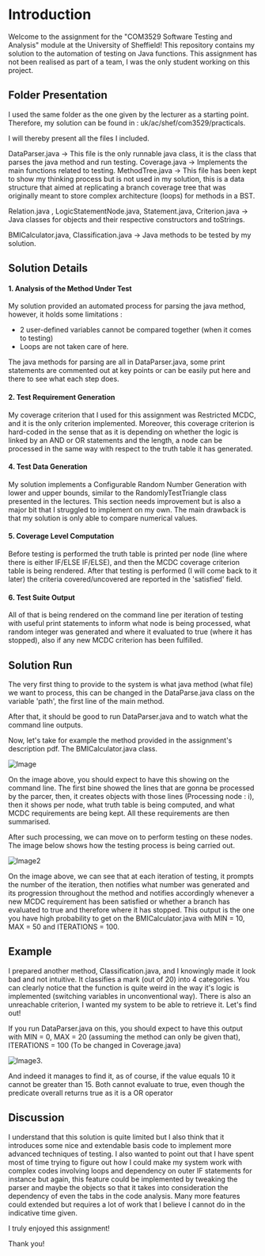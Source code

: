 # Introduction
Welcome to the assignment for the "COM3529 Software Testing and Analysis" module at the University
of Sheffield! This repository contains my solution to the automation of testing on Java functions.
This assignment has not been realised as part of a team, I was the only student working on this project.

## Folder Presentation

I used the same folder as the one given by the lecturer as a starting point. Therefore, my solution can be found
in : uk/ac/shef/com3529/practicals.

I will thereby present all the files I included.

DataParser.java -> This file is the only runnable java class, it is the class that parses the java method and run testing.
Coverage.java -> Implements the main functions related to testing.
MethodTree.java -> This file has been kept to show my thinking process but is not used in my solution, this is a data structure that aimed at
replicating a branch coverage tree that was originally meant to store complex architecture (loops) for methods in a BST.

Relation.java , LogicStatementNode.java, Statement.java, Criterion.java -> Java classes for objects and their respective constructors and toStrings.

BMICalculator.java, Classification.java -> Java methods to be tested by my solution.

## Solution Details

#### 1. Analysis of the Method Under Test

My solution provided an automated process for parsing the java method, however, it holds some limitations :
- 2 user-defined variables cannot be compared together (when it comes to testing)
- Loops are not taken care of here.

The java methods for parsing are all in DataParser.java, some print statements are commented out at key points or can be easily put here and there to see what each step does. 

#### 2. Test Requirement Generation

My coverage criterion that I used for this assignment was Restricted MCDC, and it is the only criterion implemented.
Moreover, this coverage criterion is hard-coded in the sense that as it is depending on whether the logic is linked by an AND or OR statements and the length, a node can be processed in the same way with respect to the truth table it has generated.

#### 4. Test Data Generation

My solution implements a Configurable Random Number Generation with lower and upper bounds, similar to the RandomlyTestTriangle class presented in the lectures. This section needs improvement but is also a major bit that I struggled to implement on my own. The main drawback is that my solution is only able to compare numerical values.

#### 5. Coverage Level Computation

Before testing is performed the truth table is printed per node (line where there is either IF/ELSE IF/ELSE), and then the MCDC coverage criterion table is being rendered. After that testing is performed (I will come back to it later) the criteria covered/uncovered are reported in the 'satisfied' field.

#### 6. Test Suite Output

All of that is being rendered on the command line per iteration of testing with useful print statements to inform what node is being processed, what random integer was generated and where it evaluated to true (where it has stopped), also if any new MCDC criterion has been fulfilled.

## Solution Run

The very first thing to provide to the system is what java method (what file) we want to process, this can be changed in the DataParse.java class on the variable 'path', the first line of the main method.

After that, it should be good to run DataParser.java and to watch what the command line outputs.

Now, let's take for example the method provided in the assignment's description pdf. The BMICalculator.java class.

![Image](https://ibb.co/DVnxRnH)

On the image above, you should expect to have this showing on the command line. The first bine showed the lines that are gonna be processed by the parcer, then, it creates objects with those lines (Processing node : i), then it shows per node, what truth table is being computed, and what MCDC requirements are being kept. All these requirements are then summarised. 

After such processing, we can move on to perform testing on these nodes. The image below shows how the testing process is being carried out. 

![Image2](https://ibb.co/34Ln1M8)

On the image above, we can see that at each iteration of testing, it prompts the number of the iteration, then notifies what number was generated and its progression throughout the method and notifies accordingly whenever a new MCDC requirement has been satisfied or whether a branch has evaluated to true and therefore where it has stopped. This output is the one you have high probability to get on the BMICalculator.java with MIN = 10, MAX = 50 and ITERATIONS = 100.

## Example

I prepared another method, Classification.java, and I knowingly made it look bad and not intuitive. It classifies a mark (out of 20) into 4 categories. You can clearly notice that the function is quite weird in the way it's logic is implemented (switching variables in unconventional way). There is also an unreachable criterion, I wanted my system to be able to retrieve it. Let's find out!

If you run DataParser.java on this, you should expect to have this output with MIN = 0, MAX = 20 (assuming the method can only be given that), ITERATIONS = 100 (To be changed in Coverage.java)

![Image3](https://ibb.co/2Mf3B4g).

And indeed it manages to find it, as of course, if the value equals 10 it cannot be greater than 15. Both cannot evaluate to true, even though the predicate overall returns true as it is a OR operator

## Discussion

I understand that this solution is quite limited but I also think that it introduces some nice and extendable basis code to implement more advanced techniques of testing. I also wanted to point out that I have spent most of time trying to figure out how I could make my system work with complex codes involving loops and dependency on outer IF statements for instance but again, this feature could be implemented by tweaking the parser and maybe the objects so that it takes into consideration the dependency of even the tabs in the code analysis. Many more features could extended but requires a lot of work that I believe I cannot do in the indicative time given.

I truly enjoyed this assignment!

Thank you!

